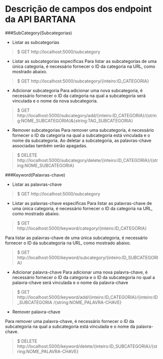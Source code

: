 # Descrição de campos dos endpoint da API BARTANA

###SubCategory(Subcategorias)
- Listar as subcategorias

>$ GET http://localhost:5000/subcategory

- Listar as subcategorias específicas
Para listar as subcategorias de uma única categoria, é necessário fornecer o ID da categoria na URL, como mostrado abaixo.

>$ GET http://localhost:5000/subcategory/{inteiro:ID_CATEGORIA}

- Adicionar subcategoria
Para adicionar uma nova subcategoria, é necessário fornecer o ID da categoria na qual a subcategoria será vinculada e o nome da nova subcategoria.

>$ GET http://localhost:5000/subcategory/add/{inteiro:ID_CATEGORIA}/{string:NOME_SUBCATEGORIA}&{string:TAG_SUBCATEGORIA}

- Remover subcategorias
Para remover uma subcategoria, é necessário fornecer o ID da categoria na qual a subcategoria está vinculada e o nome da subcategoria. Ao deletar a subcategoria, as palavras-chave associadas também serão apagadas.

>$ DELETE http://localhost:5000/subcategory/delete/{inteiro:ID_CATEGORIA}/{string:NOME_SUBCATEGORIA}

###Keyword(Palavras-chave)
- Listar as palavras-chave

>$ GET http://localhost:5000/subcategory

- Listar as palavras-chave específicas
Para listar as palavras-chave de uma única categoria, é necessário fornecer o ID da categoria na URL, como mostrado abaixo.

>$ GET http://localhost:5000/keyword/category/{inteiro:ID_CATEGORIA}	

Para listar as palavras-chave de uma única subcategoria, é necessário fornecer o ID da subcategoria na URL, como mostrado abaixo.

>$ GET http://localhost:5000/keyword/subcategory/{inteiro:ID_SUBCATEGORIA}

- Adicionar palavra-chave
Para adicionar uma nova palavra-chave, é necessário fornecer o ID da categoria e o ID da subcategoria no qual a palavra-chave será vinculada e o nome da palavra-chave

>$ GET http://localhost:5000/keyword/add/{inteiro:ID_CATEGORIA}/{inteiro:ID_SUBCATEGORIA /{string:NOME_PALAVRA-CHAVE}

- Remover palavra-chave

Para remover uma palavra-chave, é necessário fornecer o ID da subcategoria na qual a subcategoria está vinculada e o nome da palavra-chave.

>$ DELETE http://localhost:5000/keyword/delete/{inteiro:ID_SUBCATEGORIA}/{string:NOME_PALAVRA-CHAVE}



